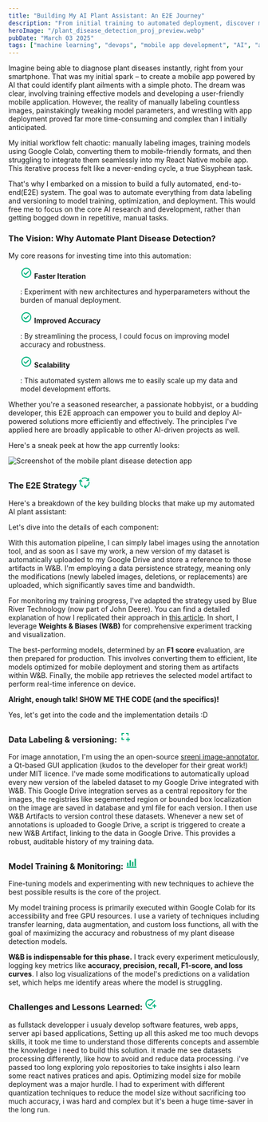```yaml
---
title: "Building My AI Plant Assistant: An E2E Journey"
description: "From initial training to automated deployment, discover my E2E strategy for developing and deploying AI models for plant disease detection. Learn about data labeling, model optimization, and mobile app integration."
heroImage: "/plant_disease_detection_proj_preview.webp"
pubDate: "March 03 2025"
tags: ["machine learning", "devops", "mobile app development", "AI", "automation"]
---
```


Imagine being able to diagnose plant diseases instantly, right from your smartphone. That was my initial spark – to create a mobile app powered by AI that could identify plant ailments with a simple photo. The dream was clear, involving training effective models and developing a user-friendly mobile application. However, the reality of manually labeling countless images, painstakingly tweaking model parameters, and wrestling with app deployment proved far more time-consuming and complex than I initially anticipated.

My initial workflow felt chaotic: manually labeling images, training models using Google Colab, converting them to mobile-friendly formats, and then struggling to integrate them seamlessly into my React Native mobile app. This iterative process felt like a never-ending cycle, a true Sisyphean task.

That's why I embarked on a mission to build a fully automated, end-to-end(E2E) system.  The goal was to automate everything from data labeling and versioning to model training, optimization, and deployment. This would free me to focus on the core AI research and development, rather than getting bogged down in repetitive, manual tasks.

### The Vision: Why Automate Plant Disease Detection?

My core reasons for investing time into this automation:

<ul class="liste max-w-screen-lg grid gap-5 grid-cols-1 sm:grid-cols-[repeat(2,minmax(min-content,auto))] items-center">
    <div >
        <p class="flex gap-1 items-center">
            <svg xmlns="http://www.w3.org/2000/svg" height="24px" viewBox="0 -960 960 960" width="24px" fill="#00B37E"><path d="m424-408-86-86q-11-11-28-11t-28 11q-11 11-11 28t11 28l114 114q12 12 28 12t28-12l226-226q11-11 11-28t-11-28q-11-11-28-11t-28 11L424-408Zm56 328q-83 0-156-31.5T197-197q-54-54-85.5-127T80-480q0-83 31.5-156T197-763q54-54 127-85.5T480-880q83 0 156 31.5T763-763q54 54 85.5 127T880-480q0 83-31.5 156T763-197q-54 54-127 85.5T480-80Zm0-80q134 0 227-93t93-227q0-134-93-227t-227-93q-134 0-227 93t-93 227q0 134 93 227t227 93Zm0-320Z"/></svg> 
            <b>Faster Iteration</b>
        </p>
    </div>
    <span>: Experiment with new architectures and hyperparameters without the burden of manual deployment.</span>
    <div >
        <p class="flex gap-1 items-center">
            <svg xmlns="http://www.w3.org/2000/svg" height="24px" viewBox="0 -960 960 960" width="24px" fill="#00B37E"><path d="m424-408-86-86q-11-11-28-11t-28 11q-11 11-11 28t11 28l114 114q12 12 28 12t28-12l226-226q11-11 11-28t-11-28q-11-11-28-11t-28 11L424-408Zm56 328q-83 0-156-31.5T197-197q-54-54-85.5-127T80-480q0-83 31.5-156T197-763q54-54 127-85.5T480-880q83 0 156 31.5T763-763q54 54 85.5 127T880-480q0 83-31.5 156T763-197q-54 54-127 85.5T480-80Zm0-80q134 0 227-93t93-227q0-134-93-227t-227-93q-134 0-227 93t-93 227q0 134 93 227t227 93Zm0-320Z"/></svg> 
            <b>Improved Accuracy</b>
        </p>
    </div>
    <span>: By streamlining the process, I could focus on improving model accuracy and robustness.</span>
    <div >
        <p class="flex gap-1 items-center">
            <svg xmlns="http://www.w3.org/2000/svg" height="24px" viewBox="0 -960 960 960" width="24px" fill="#00B37E"><path d="m424-408-86-86q-11-11-28-11t-28 11q-11 11-11 28t11 28l114 114q12 12 28 12t28-12l226-226q11-11 11-28t-11-28q-11-11-28-11t-28 11L424-408Zm56 328q-83 0-156-31.5T197-197q-54-54-85.5-127T80-480q0-83 31.5-156T197-763q54-54 127-85.5T480-880q83 0 156 31.5T763-763q54 54 85.5 127T880-480q0 83-31.5 156T763-197q-54 54-127 85.5T480-80Zm0-80q134 0 227-93t93-227q0-134-93-227t-227-93q-134 0-227 93t-93 227q0 134 93 227t227 93Zm0-320Z"/></svg> 
            <b>Scalability</b>
        </p>
    </div>
    <span>: This automated system allows me to easily scale up my data and model development efforts.</span>
</ul>

Whether you're a seasoned researcher, a passionate hobbyist, or a budding developer, this E2E approach can empower you to build and deploy AI-powered solutions more efficiently and effectively. The principles I've applied here are broadly applicable to other AI-driven projects as well.

Here's a sneak peek at how the app currently looks:

<img src="/mobile_app.webp" align="center" alt="Screenshot of the mobile plant disease detection app">

<h3 class="flex items-center gap-1">  The E2E Strategy
<svg xmlns="http://www.w3.org/2000/svg" height="24px" viewBox="0 -960 960 960" width="24px" fill="#00B37E"><path d="M314-115q-104-48-169-145T80-479q0-26 2.5-51t8.5-49l-46 27-40-69 191-110 110 190-70 40-54-94q-11 27-16.5 56t-5.5 60q0 97 53 176.5T354-185l-40 70Zm306-485v-80h109q-46-57-111-88.5T480-800q-55 0-104 17t-90 48l-40-70q50-35 109-55t125-20q79 0 151 29.5T760-765v-55h80v220H620ZM594 0 403-110l110-190 69 40-57 98q118-17 196.5-107T800-480q0-11-.5-20.5T797-520h81q1 10 1.5 19.5t.5 20.5q0 135-80.5 241.5T590-95l44 26-40 69Z"/></svg>
</h3>
Here's a breakdown of the key building blocks that make up my automated AI plant assistant:

<!--img src="#" alt="Provide a diagram or visual representation of your entire workflow.This will help readers understand the big picture. Consider using a flow chart"/-->

Let's dive into the details of each component:

With this automation pipeline, I can simply label images using the annotation tool, and as soon as I save my work, a new version of my dataset is automatically uploaded to my Google Drive and store a reference to those artifacts in W&B. I'm employing a data persistence strategy, meaning only the modifications (newly labeled images, deletions, or replacements) are uploaded, which significantly saves time and bandwidth.

For monitoring my training progress, I've adapted the strategy used by Blue River Technology (now part of John Deere). You can find a detailed explanation of how I replicated their approach in [this article](/blog/rebuilding-produts---blue-river-ml-stack). In short, I leverage **Weights & Biases (W&B)** for comprehensive experiment tracking and visualization.

The best-performing models, determined by an **F1 score** evaluation, are then prepared for production. This involves converting them to efficient, lite models optimized for mobile deployment and storing them as artifacts within W&B. Finally, the mobile app retrieves the selected model artifact to perform real-time inference on device.

**Alright, enough talk! SHOW ME THE CODE (and the specifics)!**

Yes, let's get into the code and the implementation details :D

<h3 class="flex items-center gap-1"> Data Labeling & versioning: 
<svg xmlns="http://www.w3.org/2000/svg" height="24px" viewBox="0 -960 960 960" width="24px" fill="#00B37E"><path d="M680-80v-120H560v-80h120v-120h80v120h120v80H760v120h-80ZM200-200v-200h80v120h120v80H200Zm0-360v-200h200v80H280v120h-80Zm480 0v-120H560v-80h200v200h-80Z"/></svg>
</h3>

For image annotation, I'm using the an open-source [sreeni image-annotator](https://github.com/sreeninet/image-annotator), a Qt-based GUI application (kudos to the developer for their great work!) under MIT licence. I've made some modifications to automatically upload every new version of the labeled dataset to my Google Drive integrated with W&B. This Google Drive integration serves as a central repository for the images, the registries like segemented region or bounded box localization on the image are saved in database and yml file for each version.  I then use W&B Artifacts to version control these datasets.  Whenever a new set of annotations is uploaded to Google Drive, a script is triggered to create a new W&B Artifact, linking to the data in Google Drive.  This provides a robust, auditable history of my training data.

<h3 class="flex items-center gap-1"> Model Training & Monitoring: 
<svg xmlns="http://www.w3.org/2000/svg" height="24px" viewBox="0 -960 960 960" width="24px" fill="#00B37E"><path d="M80-120v-80h800v80H80Zm40-120v-280h120v280H120Zm200 0v-480h120v480H320Zm200 0v-360h120v360H520Zm200 0v-600h120v600H720Z"/></svg>
</h3>


Fine-tuning models and experimenting with new techniques to achieve the best possible results is the core of the project.

My model training process is primarily executed within Google Colab for its accessibility and free GPU resources.  I use a variety of techniques including transfer learning, data augmentation, and custom loss functions, all with the goal of maximizing the accuracy and robustness of my plant disease detection models.

**W&B is indispensable for this phase.** I track every experiment meticulously, logging key metrics like **accuracy, precision, recall, F1-score, and loss curves**.  I also log visualizations of the model's predictions on a validation set, which helps me identify areas where the model is struggling.


<h3 class="flex items-center gap-1"> Challenges and Lessons Learned: <svg xmlns="http://www.w3.org/2000/svg" height="24px" viewBox="0 -960 960 960" width="24px" fill="#00B37E"><path d="M480-80q-83 0-156-31.5T197-197q-54-54-85.5-127T80-480q0-83 31.5-156T197-763q54-54 127-85.5T480-880q48 0 93.5 11t87.5 32q15 8 19.5 24t-5.5 30q-10 14-26.5 18t-32.5-4q-32-15-66.5-23t-69.5-8q-134 0-227 93t-93 227q0 134 93 227t227 93q26 0 51-4t50-12q17-5 33-.5t25 19.5q8 14 3.5 30T622-105q-34 13-70 19t-72 6Zm280-200h-80q-17 0-28.5-11.5T640-320q0-17 11.5-28.5T680-360h80v-80q0-17 11.5-28.5T800-480q17 0 28.5 11.5T840-440v80h80q17 0 28.5 11.5T960-320q0 17-11.5 28.5T920-280h-80v80q0 17-11.5 28.5T800-160q-17 0-28.5-11.5T760-200v-80ZM424-408l372-373q11-11 28-11t28 11q11 11 11 28t-11 28L452-324q-12 12-28 12t-28-12L282-438q-11-11-11-28t11-28q11-11 28-11t28 11l86 86Z"/></svg></h3>

as fullstack developper i usualy develop software features, web apps, server api based applications, Setting up all this asked me too much devops skills, it took me time to understand those differents concepts and assemble the knowledge i need to build this solution.
it made me see datasets processing differently, like how to avoid and reduce data processing. i've passed too long exploring yolo repositories to take insights i also learn some react natives pratices and apis.
Optimizing model size for mobile deployment was a major hurdle.  I had to experiment with different quantization techniques to reduce the model size without sacrificing too much accuracy, i was hard and complex but it's been a huge time-saver in the long run.